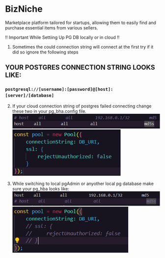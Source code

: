 # BizNiche 

Marketplace platform tailored for startups, allowing them to easily find and purchase essential items from various sellers.

!! Important While Settiing Up PG DB locally or in cloud !!

1. Sometimes the could connection string will connect at the first try if it did so ignore the following steps

## YOUR POSTGRES CONNECTION STRING LOOKS LIKE:
### ` postgresql://[username]:[password]@[host]:[server]/[database] `

2. If your cloud connection string of postgres failed connecting change these two in your pg_bha.config file.
   ![alt text](image.png)
   ![alt text](image-1.png)

3. While switching to local pgAdmin or anyother local pg database make sure your pg_hba looks like:
   ![alt text](image-2.png)
   ![alt text](image-3.png)
